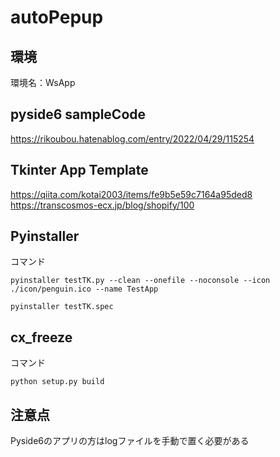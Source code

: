 # autoPepup

## 環境

環境名：WsApp

## pyside6 sampleCode

<https://rikoubou.hatenablog.com/entry/2022/04/29/115254>

## Tkinter App Template

<https://qiita.com/kotai2003/items/fe9b5e59c7164a95ded8>
<https://transcosmos-ecx.jp/blog/shopify/100>

## Pyinstaller

コマンド

```bush
pyinstaller testTK.py --clean --onefile --noconsole --icon ./icon/penguin.ico --name TestApp

pyinstaller testTK.spec
```

## cx_freeze

コマンド

```bush
python setup.py build
```

## 注意点

Pyside6のアプリの方はlogファイルを手動で置く必要がある

